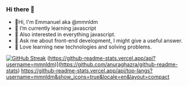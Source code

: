 ### Hi there 👋


- :panda_face:Hi, I'm Emmanuel aka @mmnldm
- 🌱 I’m currently learning javascript 
- :thought_balloon: Also interested in everything javascript.
- 💬 Ask me about front-end development, I might give a useful answer.
- :green_heart: Love learning new technologies and solving problems.

[![GitHub Streak](https://streak-stats.demolab.com?user=mmnldm&theme=dark)](https://git.io/streak-stats)
(https://github-readme-stats.vercel.app/api?username=mmnldm)](https://github.com/anuraghazra/github-readme-stats)
https://github-readme-stats.vercel.app/api/top-langs?username=mmnldm&show_icons=true&locale=en&layout=compact
